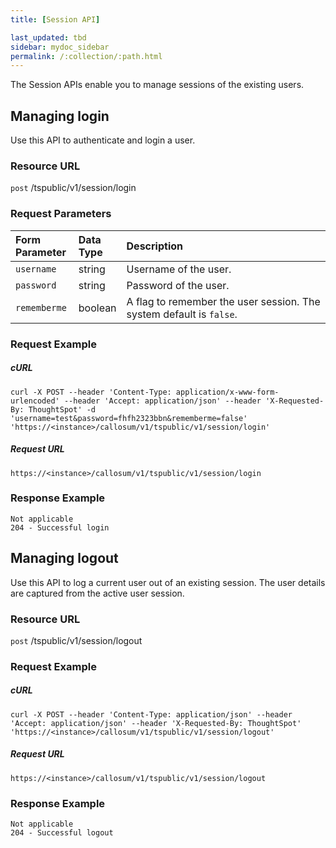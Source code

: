 ```yaml
---
title: [Session API]

last_updated: tbd
sidebar: mydoc_sidebar
permalink: /:collection/:path.html
---
```

The Session APIs enable you to manage sessions of the existing users.

## Managing login
Use this API to authenticate and login a user.

### Resource URL
<code class="api-method-post">post</code> /tspublic/v1/session/login

### Request Parameters

<table>
   <colgroup>
   <col style="width:20%" />
   <col style="width:15%" />
   <col style="width:65%" />
   </colgroup>
   <thead class="thead" style="text-align:left;">
      <tr>
         <th>Form Parameter</th>
         <th>Data Type</th>
         <th>Description</th>
      </tr>
   </thead>
   <tbody>
    <tr> <td><code>username</code></td> <td>string</td> <td>Username of the user.</td> </tr>
    <tr> <td><code>password</code></td> <td>string</td> <td>Password of the user.</td> </tr>
    <tr> <td><code>rememberme</code></td> <td>boolean</td> <td>A flag to remember the user session. The system default is <code>false</code>.</td></tr>
  </tbody>
</table>

### Request Example
##### cURL

```
curl -X POST --header 'Content-Type: application/x-www-form-urlencoded' --header 'Accept: application/json' --header 'X-Requested-By: ThoughtSpot' -d 'username=test&password=fhfh2323bbn&rememberme=false' 'https://<instance>/callosum/v1/tspublic/v1/session/login'
```

##### Request URL

```
https://<instance>/callosum/v1/tspublic/v1/session/login
```
### Response Example
```
Not applicable
204 - Successful login
```

## Managing logout

Use this API to log a current user out of an existing session. The user details are captured from the active user session.

### Resource URL
<code class="api-method-post">post</code> /tspublic/v1/session/logout

### Request Example
##### cURL
```
curl -X POST --header 'Content-Type: application/json' --header 'Accept: application/json' --header 'X-Requested-By: ThoughtSpot' 'https://<instance>/callosum/v1/tspublic/v1/session/logout'
```

##### Request URL

```
https://<instance>/callosum/v1/tspublic/v1/session/logout
```

### Response Example
```
Not applicable
204 - Successful logout
```

<!--## Error Codes
<table>
   <colgroup>
      <col style="width:20%" />
      <col style="width:60%" />
      <col style="width:20%" />
   </colgroup>
   <thead class="thead" style="text-align:left;">
      <tr>
         <th>Error Code</th>
         <th>Description</th>
         <th>HTTP Code</th>
      </tr>
   </thead>
   <tbody>
   <tr> <td><code>10000</code></td>  <td>Internal server error.</td> <td><code>500</code></td></tr>
    <tr> <td><code>10002</code></td>  <td>Bad request. Invalid parameter values.</td> <td><code>400</code></td></tr>
    <tr> <td><code>10003</code></td>  <td>Login or logout failure. Unauthorized.</td><td><code>401</code></td></tr>
  </tbody>
</table>-->
